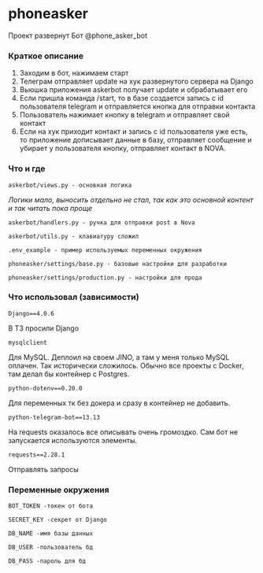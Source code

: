 # phoneasker

Проект развернут
Бот @phone_asker_bot

### Краткое описание
1. Заходим в бот, нажимаем старт
2. Телеграм отправляет update на хук развернутого сервера на Django
3. Вьюшка приложения askerbot получает update и обрабатывает его
4. Если пришла команда /start, то в базе создается запись с id пользователя telegram 
и отправляется кнопка для отправки контакта
5. Пользователь нажимает кнопку в telegram и отправляет свой контакт
6. Если на хук приходит контакт и запись с id пользователя уже есть,
то приложение дописывает данные в базу, отправляет сообщение и убирает у пользователя кнопку,
отправляет контакт в NOVA.

### Что и где
```
askerbot/views.py - основная логика
```
_Логики мало, выносить отдельно не стал, так как это основной контент и так читать пока проще_
```
askerbot/handlers.py - ручка для отправки post в Nova
```
```
askerbot/utils.py - клавиатуру сложил
```
```
.env_example - пример используемых переменных окружения
```
```
phoneasker/settings/base.py - базовые настройки для разработки
```
```
phoneasker/settings/production.py - настройки для прода
```

### Что использовал (зависимости)
```
Django==4.0.6
```
В ТЗ просили Django
```
mysqlclient
```
Для MySQL. Деплоил на своем JINO, а там у меня только MySQL оплачен. Так исторически сложилось.
Обычно все проекты с Docker, там делал бы контейнер с Postgres. 
```
python-dotenv==0.20.0
```
Для переменных тк без докера и сразу в контейнер не добавить.
```
python-telegram-bot==13.13
```
На requests оказалось все описывать очень громоздко. Сам бот не запускается используются элементы.
```
requests==2.28.1
```
Отправлять запросы

### Переменные окружения
```
BOT_TOKEN -токен от бота
```
```
SECRET_KEY -секрет от Django
```
```
DB_NAME -имя базы данных
```
```
DB_USER -пользователь бд
```
```
DB_PASS -пароль для бд
```